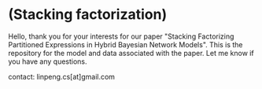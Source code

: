 # (Stacking factorization)
Hello, thank you for your interests for our paper "Stacking Factorizing Partitioned Expressions in
Hybrid Bayesian Network Models". 
This is the repository for the model and data associated with the paper. Let me know if you have any questions.

contact: linpeng.cs[at]gmail.com

